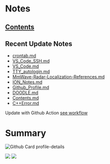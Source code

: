 <!--
**dino920135/dino920135** is a ✨ _special_ ✨ repository because its `README.md` (this file) appears on your GitHub profile.
-->
<!-- # About me -->
# Notes
## [Contents](https://github.com/dino920135/Notes/blob/main/pages/Contents.md)
## Recent Update Notes
<!-- BLOG-POST-LIST:START -->
- [crontab.md](https://github.com/dino920135/Notes/blob/main/pages/crontab.md)
- [VS_Code_SSH.md](https://github.com/dino920135/Notes/blob/main/pages/VS_Code_SSH.md)
- [VS_Code.md](https://github.com/dino920135/Notes/blob/main/pages/VS_Code.md)
- [TTY_autologin.md](https://github.com/dino920135/Notes/blob/main/pages/TTY_autologin.md)
- [MmWave-Radar-Localization-References.md](https://github.com/dino920135/Notes/blob/main/pages/MmWave-Radar-Localization-References.md)
- [ION_Notes.md](https://github.com/dino920135/Notes/blob/main/pages/ION_Notes.md)
- [Github_Profile.md](https://github.com/dino920135/Notes/blob/main/pages/Github_Profile.md)
- [DOODLE.md](https://github.com/dino920135/Notes/blob/main/pages/DOODLE.md)
- [Contents.md](https://github.com/dino920135/Notes/blob/main/pages/Contents.md)
- [C++Error.md](https://github.com/dino920135/Notes/blob/main/pages/C++Error.md)
<!-- BLOG-POST-LIST:END -->
Update with Github Action [see workflow](https://github.com/dino920135/dino920135/tree/main/.github/workflows)

# Summary
![Github Card profile-details](http://github-profile-summary-cards.vercel.app/api/cards/profile-details?username=dino920135&theme=github_dark)

![](http://github-profile-summary-cards.vercel.app/api/cards/stats?username=dino920135&theme=github_dark) ![](http://github-profile-summary-cards.vercel.app/api/cards/most-commit-language?username=dino920135&theme=github_dark)
